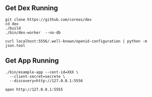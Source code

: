 ## Get Dex Running

```
git clone https://github.com/coreos/dex
cd dex
./build
./bin/dex-worker  --no-db
```


```
curl localhost:5556/.well-known/openid-configuration | python -m json.tool
```


## Get App Running

```
./bin/example-app --cent-id=XXX \
  --client-secret=secrete \
  --discovery=http://127.0.0.1:5556
```

```
open http://127.0.0.1:5555
```


